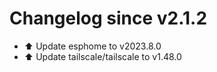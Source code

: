 # Changelog since v2.1.2
- ⬆️ Update esphome to v2023.8.0 
- ⬆️ Update tailscale/tailscale to v1.48.0 
